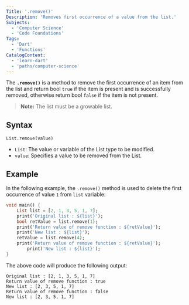 ```yaml
---
Title: '.remove()'
Description: 'Removes first occurrence of a value from the list.'
Subjects:
  - 'Computer Science'
  - 'Code Foundations'
Tags:
  - 'Dart'
  - 'Functions'
CatalogContent:
  - 'learn-dart'
  - 'paths/computer-science'
---
```


The **`.remove()`** is a method to remove the first occurrence of an item from the list and return bool `true` if the item is present and is successfully removed, otherwise return bool `false` if the item is not present.

> **Note:** The list must be a growable list.

## Syntax

```pseudo
List.remove(value)
```

- `List`: The value or variable of the List type to be modified.
- `value`: Specifies a value to be removed from the List.

## Example

In the following example, the `.remove()` method is used to delete the first occurrence of value `1` from `list` variable:

```dart
void main() {
	List list = [2, 1, 3, 5, 1, 7];
	print('Original list : ${list}');
	bool retValue = list.remove(1);
	print('Return value of remove function : ${retValue}');
	print('New list : ${list}');
	retValue = list.remove(4);
	print('Return value of remove function : ${retValue}');
        print('New list : ${list}');
}
```

The above code will produce the following output:

```shell
Original list : [2, 1, 3, 5, 1, 7]
Return value of remove function : true
New list : [2, 3, 5, 1, 7]
Return value of remove function : false
New list : [2, 3, 5, 1, 7]
```
